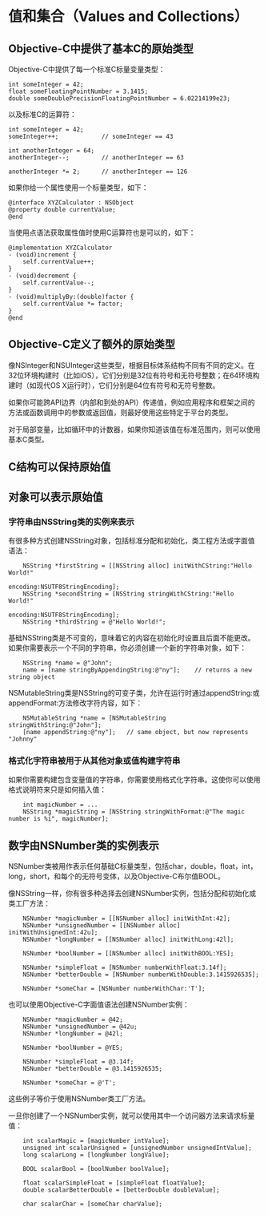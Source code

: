 # 值和集合（Values and Collections）

## Objective-C中提供了基本C的原始类型

Objective-C中提供了每一个标准C标量变量类型：

```
int someInteger = 42;
float someFloatingPointNumber = 3.1415;
double someDoublePrecisionFloatingPointNumber = 6.02214199e23;
```

以及标准C的运算符：

```
int someInteger = 42;
someInteger++;            // someInteger == 43

int anotherInteger = 64;
anotherInteger--;         // anotherInteger == 63

anotherInteger *= 2;      // anotherInteger == 126
```

如果你给一个属性使用一个标量类型，如下：

```
@interface XYZCalculator : NSObject
@property double currentValue;
@end
```

当使用点语法获取属性值时使用C运算符也是可以的，如下：

```
@implementation XYZCalculator
- (void)increment {
    self.currentValue++;
}
- (void)decrement {
    self.currentValue--;
}
- (void)multiplyBy:(double)factor {
    self.currentValue *= factor;
}
@end
```

## Objective-C定义了额外的原始类型

像NSInteger和NSUInteger这些类型，根据目标体系结构不同有不同的定义。在32位环境构建时（比如iOS），它们分别是32位有符号和无符号整数；在64环境构建时（如现代OS X运行时），它们分别是64位有符号和无符号整数。

如果你可能跨API边界（内部和到处的API）传递值，例如应用程序和框架之间的方法或函数调用中的参数或返回值，则最好使用这些特定于平台的类型。

对于局部变量，比如循环中的计数器，如果你知道该值在标准范围内，则可以使用基本C类型。

## C结构可以保持原始值

## 

## 对象可以表示原始值

### 字符串由NSString类的实例来表示

有很多种方式创建NSString对象，包括标准分配和初始化，类工程方法或字面值语法：

```
    NSString *firstString = [[NSString alloc] initWithCString:"Hello World!"
                                                     encoding:NSUTF8StringEncoding];
    NSString *secondString = [NSString stringWithCString:"Hello World!"
                                                encoding:NSUTF8StringEncoding];
    NSString *thirdString = @"Hello World!";
```

基础NSString类是不可变的，意味着它的内容在初始化时设置且后面不能更改。如果你需要表示一个不同的字符串，你必须创建一个新的字符串对象，如下：

```
    NSString *name = @"John";
    name = [name stringByAppendingString:@"ny"];    // returns a new string object
```

NSMutableString类是NSString的可变子类，允许在运行时通过appendString:或appendFormat:方法修改字符内容，如下：

```
    NSMutableString *name = [NSMutableString stringWithString:@"John"];
    [name appendString:@"ny"];   // same object, but now represents "Johnny"
```

### 格式化字符串被用于从其他对象或值构建字符串

如果你需要构建包含变量值的字符串，你需要使用格式化字符串。这使你可以使用格式说明符来只是如何插入值：

```
    int magicNumber = ...
    NSString *magicString = [NSString stringWithFormat:@"The magic number is %i", magicNumber];
```

## 数字由NSNumber类的实例表示

NSNumber类被用作表示任何基础C标量类型，包括char，double，float，int，long，short，和每个的无符号变体，以及Objective-C布尔值BOOL。

像NSString一样，你有很多种选择去创建NSNumber实例，包括分配和初始化或类工厂方法：

```
    NSNumber *magicNumber = [[NSNumber alloc] initWithInt:42];
    NSNumber *unsignedNumber = [[NSNumber alloc] initWithUnsignedInt:42u];
    NSNumber *longNumber = [[NSNumber alloc] initWithLong:42l];
 
    NSNumber *boolNumber = [[NSNumber alloc] initWithBOOL:YES];
 
    NSNumber *simpleFloat = [NSNumber numberWithFloat:3.14f];
    NSNumber *betterDouble = [NSNumber numberWithDouble:3.1415926535];
 
    NSNumber *someChar = [NSNumber numberWithChar:'T'];
```

也可以使用Objective-C字面值语法创建NSNumber实例：

```
    NSNumber *magicNumber = @42;
    NSNumber *unsignedNumber = @42u;
    NSNumber *longNumber = @42l;
 
    NSNumber *boolNumber = @YES;
 
    NSNumber *simpleFloat = @3.14f;
    NSNumber *betterDouble = @3.1415926535;
 
    NSNumber *someChar = @'T';
```

这些例子等价于使用NSNumber类工厂方法。

一旦你创建了一个NSNumber实例，就可以使用其中一个访问器方法来请求标量值：

```
    int scalarMagic = [magicNumber intValue];
    unsigned int scalarUnsigned = [unsignedNumber unsignedIntValue];
    long scalarLong = [longNumber longValue];
 
    BOOL scalarBool = [boolNumber boolValue];
 
    float scalarSimpleFloat = [simpleFloat floatValue];
    double scalarBetterDouble = [betterDouble doubleValue];
 
    char scalarChar = [someChar charValue];
```



